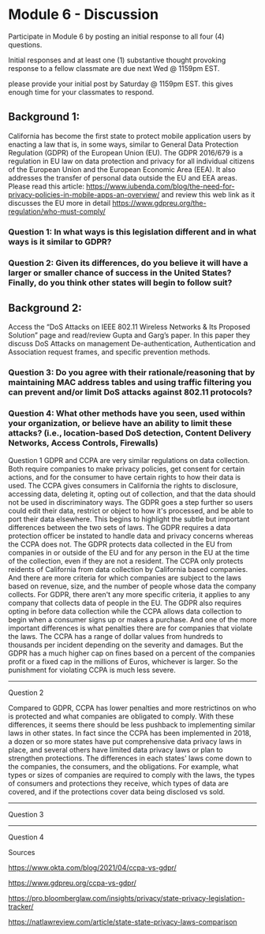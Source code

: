 # Module 6 - Discussion

Participate in Module 6 by posting an initial response to all four (4) questions. 

Initial responses and at least one (1) substantive thought provoking response to a fellow classmate are due next Wed @ 1159pm EST.

please provide your initial post by Saturday @ 1159pm EST.  this gives enough time for your classmates to respond. 

## Background 1:

California has become the first state to protect mobile application users by enacting a law that is, in some ways, similar to General Data Protection Regulation (GDPR) of the European Union (EU).  The GDPR 2016/679 is a regulation in EU law on data protection and privacy for all individual citizens of the European Union and the European Economic Area (EEA). It also addresses the transfer of personal data outside the EU and EEA areas.  Please read this article: https://www.iubenda.com/blog/the-need-for-privacy-policies-in-mobile-apps-an-overview/ and review this web link as it discusses the EU more in detail  https://www.gdpreu.org/the-regulation/who-must-comply/

### Question 1:  In what ways is this legislation different and in what ways is it similar to GDPR?

### Question 2: Given its differences, do you believe it will have a larger or smaller chance of success in the United States?  Finally, do you think other states will begin to follow suit?
 
## Background 2:

Access the “DoS Attacks on IEEE 802.11 Wireless Networks & Its Proposed Solution” page and read/review Gupta and Garg’s paper.  In this paper they discuss DoS Attacks on management De-authentication, Authentication and Association request frames, and specific prevention methods.

### Question 3: Do you agree with their rationale/reasoning that by maintaining MAC address tables and using traffic filtering you can prevent and/or limit DoS attacks against 802.11 protocols?

### Question 4: What other methods have you seen, used within your organization, or believe have an ability to limit these attacks? (i.e., location-based DoS detection, Content Delivery Networks, Access Controls, Firewalls)


Question 1
GDPR and CCPA are very similar regulations on data collection. Both require companies to make privacy policies, get consent for certain actions, and for the consumer to have certain rights to how their data is used. The CCPA gives consumers in California the rights to disclosure, accessing data, deleting it, opting out of collection, and that the data should not be used in discriminatory ways. The GDPR goes a step further so users could edit their data, restrict or object to how it's processed, and be able to port their data elsewhere. This begins to highlight the subtle but important differences between the two sets of laws. The GDPR requires a data protection officer be instated to handle data and privacy concerns whereas the CCPA does not. The GDPR protects data collected in the EU from companies in or outside of the EU and for any person in the EU at the time of the collection, even if they are not a resident. The CCPA only protects reidents of California from data collection by California based companies. And there are more criteria for which companies are subject to the laws based on revenue, size, and the number of people whose data the company collects. For GDPR, there aren't any more specific criteria, it applies to any company that collects data of people in the EU. The GDPR also requires opting in before data collection while the CCPA allows data collection to begin when a consumer signs up or makes a purchase. And one of the more important differences is what penalties there are for companies that violate the laws. The CCPA has a range of dollar values from hundreds to thousands per incident depending on the severity and damages. But the GDPR has a much higher cap on fines based on a percent of the companies profit or a fixed cap in the millions of Euros, whichever is larger. So the punishment for violating CCPA is much less severe.

---

Question 2

Compared to GDPR, CCPA has lower penalties and more restrictinos on who is protected and what companies are obligated to comply. With these differences, it seems there should be less pushback to implementing similar laws in other states. In fact since the CCPA has been implemented in 2018, a dozen or so more states have put comprehensive data privacy laws in place, and several others have limited data privacy laws or plan to strengthen protections. The differences in each states' laws come down to the companies, the consumers, and the obligations. For example, what types or sizes of companies are required to comply with the laws, the types of consumers and protections they receive, which types of data are covered, and if the protections cover data being disclosed vs sold.

---

Question 3



---

Question 4



Sources

https://www.okta.com/blog/2021/04/ccpa-vs-gdpr/

https://www.gdpreu.org/ccpa-vs-gdpr/

https://pro.bloomberglaw.com/insights/privacy/state-privacy-legislation-tracker/

https://natlawreview.com/article/state-state-privacy-laws-comparison